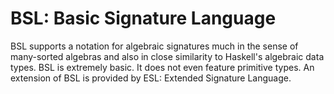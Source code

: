 # BSL: Basic Signature Language

BSL supports a notation for algebraic signatures much in the sense of many-sorted algebras and also in close similarity to Haskell's algebraic data types. BSL is extremely basic. It does not even feature primitive types. An extension of BSL is provided by ESL: Extended Signature Language.
